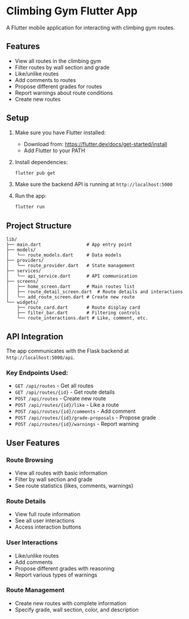 # Climbing Gym Flutter App

A Flutter mobile application for interacting with climbing gym routes.

## Features

- View all routes in the climbing gym
- Filter routes by wall section and grade
- Like/unlike routes
- Add comments to routes
- Propose different grades for routes
- Report warnings about route conditions
- Create new routes

## Setup

1. Make sure you have Flutter installed:
   - Download from: https://flutter.dev/docs/get-started/install
   - Add Flutter to your PATH

2. Install dependencies:
   ```bash
   flutter pub get
   ```

3. Make sure the backend API is running at `http://localhost:5000`

4. Run the app:
   ```bash
   flutter run
   ```

## Project Structure

```
lib/
├── main.dart                 # App entry point
├── models/
│   └── route_models.dart     # Data models
├── providers/
│   └── route_provider.dart   # State management
├── services/
│   └── api_service.dart      # API communication
├── screens/
│   ├── home_screen.dart      # Main routes list
│   ├── route_detail_screen.dart  # Route details and interactions
│   └── add_route_screen.dart # Create new route
└── widgets/
    ├── route_card.dart       # Route display card
    ├── filter_bar.dart       # Filtering controls
    └── route_interactions.dart # Like, comment, etc.
```

## API Integration

The app communicates with the Flask backend at `http://localhost:5000/api`.

### Key Endpoints Used:
- `GET /api/routes` - Get all routes
- `GET /api/routes/{id}` - Get route details
- `POST /api/routes` - Create new route
- `POST /api/routes/{id}/like` - Like a route
- `POST /api/routes/{id}/comments` - Add comment
- `POST /api/routes/{id}/grade-proposals` - Propose grade
- `POST /api/routes/{id}/warnings` - Report warning

## User Features

### Route Browsing
- View all routes with basic information
- Filter by wall section and grade
- See route statistics (likes, comments, warnings)

### Route Details
- View full route information
- See all user interactions
- Access interaction buttons

### User Interactions
- Like/unlike routes
- Add comments
- Propose different grades with reasoning
- Report various types of warnings

### Route Management
- Create new routes with complete information
- Specify grade, wall section, color, and description
